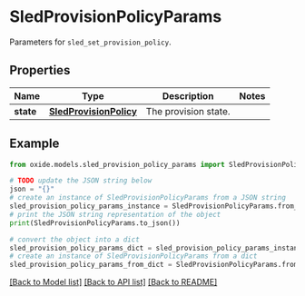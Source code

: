 # SledProvisionPolicyParams

Parameters for `sled_set_provision_policy`.

## Properties

Name | Type | Description | Notes
------------ | ------------- | ------------- | -------------
**state** | [**SledProvisionPolicy**](SledProvisionPolicy.md) | The provision state. | 

## Example

```python
from oxide.models.sled_provision_policy_params import SledProvisionPolicyParams

# TODO update the JSON string below
json = "{}"
# create an instance of SledProvisionPolicyParams from a JSON string
sled_provision_policy_params_instance = SledProvisionPolicyParams.from_json(json)
# print the JSON string representation of the object
print(SledProvisionPolicyParams.to_json())

# convert the object into a dict
sled_provision_policy_params_dict = sled_provision_policy_params_instance.to_dict()
# create an instance of SledProvisionPolicyParams from a dict
sled_provision_policy_params_from_dict = SledProvisionPolicyParams.from_dict(sled_provision_policy_params_dict)
```
[[Back to Model list]](../README.md#documentation-for-models) [[Back to API list]](../README.md#documentation-for-api-endpoints) [[Back to README]](../README.md)


